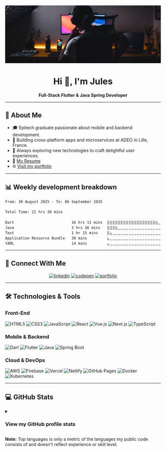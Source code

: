<p align="center">
  <img src="https://github.com/Jules-gitclerc/Jules-gitclerc/blob/main/banner_edit.png" alt="Banner"/>
</p>

<h1 align="center">Hi 👋, I'm Jules</h1>
<p align="center">
  <b>Full-Stack Flutter & Java Spring Developer</b>
</p>

---

## 📍 About Me

- 🎓 Epitech graduate passionate about mobile and backend development.
- 🚀 Building cross-platform apps and microservices at ADEO in Lille, France.
- 🌟 Always exploring new technologies to craft delightful user experiences.
- 📄 [My Resume](https://jules-gitclerc.github.io/Jules_Clerc_resume.pdf)
- 🌐 [Visit my portfolio](https://jules-gitclerc.github.io/MyPortfolio/)

---

## 📊 Weekly development breakdown
<!--START_SECTION:waka-->

```txt
From: 30 August 2025 - To: 06 September 2025

Total Time: 21 hrs 30 mins

Dart                          16 hrs 11 mins  ⣿⣿⣿⣿⣿⣿⣿⣿⣿⣿⣿⣿⣿⣿⣿⣿⣿⣿⣷⣀⣀⣀⣀⣀⣀   75.24 %
Java                          3 hrs 16 mins   ⣿⣿⣿⣷⣀⣀⣀⣀⣀⣀⣀⣀⣀⣀⣀⣀⣀⣀⣀⣀⣀⣀⣀⣀⣀   15.26 %
Text                          1 hr 15 mins    ⣿⣦⣀⣀⣀⣀⣀⣀⣀⣀⣀⣀⣀⣀⣀⣀⣀⣀⣀⣀⣀⣀⣀⣀⣀   05.86 %
Application Resource Bundle   30 mins         ⣦⣀⣀⣀⣀⣀⣀⣀⣀⣀⣀⣀⣀⣀⣀⣀⣀⣀⣀⣀⣀⣀⣀⣀⣀   02.33 %
YAML                          14 mins         ⣤⣀⣀⣀⣀⣀⣀⣀⣀⣀⣀⣀⣀⣀⣀⣀⣀⣀⣀⣀⣀⣀⣀⣀⣀   01.12 %
```

<!--END_SECTION:waka-->

---

## 🧱 Connect With Me

<p align="center">
  <a href="https://www.linkedin.com/in/jules-clerc/" target="blank"><img align="center" src="https://img.shields.io/badge/linkedin-%230077B5.svg?style=for-the-badge&logo=linkedin&logoColor=white" alt="linkedin" height="30"/></a>
  <a href="https://codepen.io/Surfy971" target="blank"><img align="center" src="https://img.shields.io/badge/Codepen-000000?style=for-the-badge&logo=codepen&logoColor=white" alt="codepen" height="30"/></a>
  <a href="https://jules-gitclerc.github.io/MyPortfolio/" target="blank"><img align="center" src="https://img.shields.io/badge/Portfolio-%23000000.svg?style=for-the-badge&logo=firefox&logoColor=%23FF7139" height="30" alt="portfolio"/></a>
</p>

---

## 🛠️ Technologies & Tools

### Front-End
![HTML5](https://img.shields.io/badge/HTML5-%23E34F26.svg?style=for-the-badge&logo=html5&logoColor=white)
![CSS3](https://img.shields.io/badge/CSS3-%231572B6.svg?style=for-the-badge&logo=css3&logoColor=white)
![JavaScript](https://img.shields.io/badge/JavaScript-%23F7DF1E.svg?style=for-the-badge&logo=javascript&logoColor=black)
![React](https://img.shields.io/badge/React-%2320232a.svg?style=for-the-badge&logo=react&logoColor=%2361DAFB)
![Vue.js](https://img.shields.io/badge/Vue.js-%2335495e.svg?style=for-the-badge&logo=vuedotjs&logoColor=%234FC08D)
![Next.js](https://img.shields.io/badge/Next.js-black?style=for-the-badge&logo=next.js&logoColor=white)
![TypeScript](https://img.shields.io/badge/TypeScript-%23007ACC.svg?style=for-the-badge&logo=typescript&logoColor=white)

### Mobile & Backend
![Dart](https://img.shields.io/badge/Dart-%230175C2.svg?style=for-the-badge&logo=dart&logoColor=white)
![Flutter](https://img.shields.io/badge/Flutter-%2302569B.svg?style=for-the-badge&logo=Flutter&logoColor=white)
![Java](https://img.shields.io/badge/Java-%23ED8B00.svg?style=for-the-badge&logo=java&logoColor=white)
![Spring Boot](https://img.shields.io/badge/Spring%20Boot-%236DB33F.svg?style=for-the-badge&logo=spring-boot&logoColor=white)

### Cloud & DevOps
![AWS](https://img.shields.io/badge/AWS-%23FF9900.svg?style=for-the-badge&logo=amazon-aws&logoColor=white)
![Firebase](https://img.shields.io/badge/Firebase-%23039BE5.svg?style=for-the-badge&logo=firebase)
![Vercel](https://img.shields.io/badge/Vercel-%23000000.svg?style=for-the-badge&logo=vercel&logoColor=white)
![Netlify](https://img.shields.io/badge/Netlify-%23000000.svg?style=for-the-badge&logo=netlify&logoColor=%2300C7B7)
![GitHub Pages](https://img.shields.io/badge/GitHub%20Pages-%23327FC7.svg?style=for-the-badge&logo=github&logoColor=white)
![Docker](https://img.shields.io/badge/Docker-%230db7ed.svg?style=for-the-badge&logo=docker&logoColor=white)
![Kubernetes](https://img.shields.io/badge/Kubernetes-%23326ce5.svg?style=for-the-badge&logo=kubernetes&logoColor=white)

---

## 💻 GitHub Stats

<details>
<summary><h3>View my GitHub profile stats</h3></summary>
<p align="center"><img src="/github-metrics.svg" alt="Metrics" width="400"></p>
<p align="center"><img src="/metrics.plugin.isocalendar.svg" alt="Metrics" width="400"></p>
</details>

<b>Note:</b> Top languages is only a metric of the languages my public code consists of and doesn't reflect experience or skill level.

